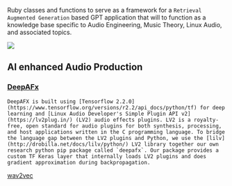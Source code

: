 
Ruby classes and functions to serve as a framework for a `Retrieval Augmented Generation` based GPT application that will to function as a knowledge base specific to Audio Engineering, Music Theory, Linux Audio, and associated topics.

![](Pasted%20image%2020231010164114.png)


## AI enhanced Audio Production

### [DeepAFx](https://mchijmma.github.io/DeepAFx/)

```
DeepAFX is built using [Tensorflow 2.2.0](https://www.tensorflow.org/versions/r2.2/api_docs/python/tf) for deep learning and [Linux Audio Developer's Simple Plugin API v2](https://lv2plug.in/) (LV2) audio effects plugins. LV2 is a royalty-free, open standard for audio plugins for both synthesis, processing, and host applications written in the C programming language. To bridge the language gap between the LV2 plugins and Python, we use the [lilv](http://drobilla.net/docs/lilv/python/) LV2 library together our own research python pip package called `deepafx`. Our package provides a custom TF Keras layer that internally loads LV2 plugins and does gradient approximation during backpropagation.
```


[wav2vec](https://github.com/facebookresearch/fairseq/tree/main/examples/wav2vec#wav2vec-20)

